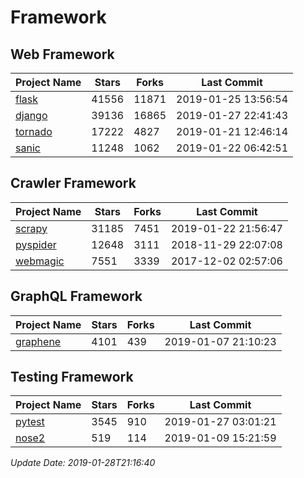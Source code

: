 # Framework

## Web Framework

| Project Name | Stars | Forks | Last Commit |
| ------------ | ----- | ----- | ----------- |
| [flask](https://github.com/pallets/flask) | 41556 | 11871 | 2019-01-25 13:56:54 |
| [django](https://github.com/django/django) | 39136 | 16865 | 2019-01-27 22:41:43 |
| [tornado](https://github.com/tornadoweb/tornado) | 17222 | 4827 | 2019-01-21 12:46:14 |
| [sanic](https://github.com/huge-success/sanic) | 11248 | 1062 | 2019-01-22 06:42:51 |

## Crawler Framework

| Project Name | Stars | Forks | Last Commit |
| ------------ | ----- | ----- | ----------- |
| [scrapy](https://github.com/scrapy/scrapy) | 31185 | 7451 | 2019-01-22 21:56:47 |
| [pyspider](https://github.com/binux/pyspider) | 12648 | 3111 | 2018-11-29 22:07:08 |
| [webmagic](https://github.com/code4craft/webmagic) | 7551 | 3339 | 2017-12-02 02:57:06 |

## GraphQL Framework

| Project Name | Stars | Forks | Last Commit |
| ------------ | ----- | ----- | ----------- |
| [graphene](https://github.com/graphql-python/graphene) | 4101 | 439 | 2019-01-07 21:10:23 |

## Testing Framework

| Project Name | Stars | Forks | Last Commit |
| ------------ | ----- | ----- | ----------- |
| [pytest](https://github.com/pytest-dev/pytest) | 3545 | 910 | 2019-01-27 03:01:21 |
| [nose2](https://github.com/nose-devs/nose2) | 519 | 114 | 2019-01-09 15:21:59 |

*Update Date: 2019-01-28T21:16:40*